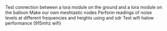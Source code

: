 Test connection between a lora module on the ground and a lora module on the balloon
Make our own meshtastic nodes
Perform readings of noise levels at different frequencies and heights using and sdr
Test wifi halow performance (915mhz wifi)

